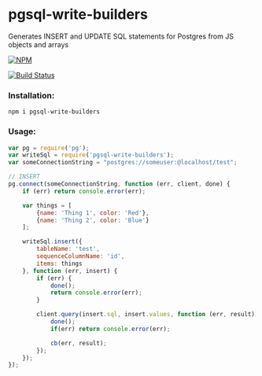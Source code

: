 # pgsql-write-builders

Generates INSERT and UPDATE SQL statements for Postgres from JS objects and arrays

[![NPM](https://nodei.co/npm/pgsql-write-builders.png)](https://nodei.co/npm/pgsql-write-builders/)

[![Build Status](https://travis-ci.org/maxnachlinger/pgsql-write-builders.svg?branch=master)](https://travis-ci.org/maxnachlinger/pgsql-write-builders)

### Installation:
```
npm i pgsql-write-builders
```
### Usage:
```javascript
var pg = require('pg');
var writeSql = require('pgsql-write-builders');
var someConnectionString = "postgres://someuser:@localhost/test";

// INSERT
pg.connect(someConnectionString, function (err, client, done) {
	if (err) return console.error(err);

	var things = [
		{name: 'Thing 1', color: 'Red'},
		{name: 'Thing 2', color: 'Blue'}
	];

	writeSql.insert({
		tableName: 'test',
		sequenceColumnName: 'id',
		items: things
	}, function (err, insert) {
		if (err) {
			done();
			return console.error(err);
		}

		client.query(insert.sql, insert.values, function (err, result) {
			done();
			if(err) return console.error(err);

			cb(err, result);
		});
	});
});

```
